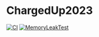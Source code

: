 # ChargedUp2023

[![CI](https://github.com/4201VitruvianBots/ChargedUp2023/actions/workflows/main.yml/badge.svg)](https://github.com/4201VitruvianBots/ChargedUp2023/actions/workflows/main.yml) [![MemoryLeakTest](https://github.com/4201VitruvianBots/ChargedUp2023/actions/workflows/memoryleaktest.yml/badge.svg)](https://github.com/4201VitruvianBots/ChargedUp2023/actions/workflows/memoryleaktest.yml)
